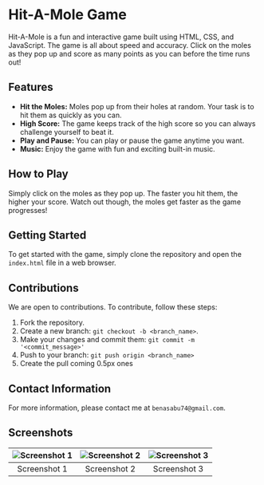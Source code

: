 # Hit-A-Mole Game

Hit-A-Mole is a fun and interactive game built using HTML, CSS, and JavaScript. The game is all about speed and accuracy. Click on the moles as they pop up and score as many points as you can before the time runs out!

## Features

- **Hit the Moles:** Moles pop up from their holes at random. Your task is to hit them as quickly as you can.
- **High Score:** The game keeps track of the high score so you can always challenge yourself to beat it.
- **Play and Pause:** You can play or pause the game anytime you want.
- **Music:** Enjoy the game with fun and exciting built-in music.

## How to Play

Simply click on the moles as they pop up. The faster you hit them, the higher your score. Watch out though, the moles get faster as the game progresses!

## Getting Started

To get started with the game, simply clone the repository and open the `index.html` file in a web browser.

## Contributions

We are open to contributions. To contribute, follow these steps:

1. Fork the repository.
2. Create a new branch: `git checkout -b <branch_name>`.
3. Make your changes and commit them: `git commit -m '<commit_message>'`
4. Push to your branch: `git push origin <branch_name>`
5. Create the pull coming 0.5px ones

## Contact Information

For more information, please contact me at `benasabu74@gmail.com`.

## Screenshots

| ![Screenshot 1](https://github.com/Ben-A-Sabu/hit-a-mole/assets/88230486/d64d7403-a01a-4d16-857a-66e11432d3a6) | ![Screenshot 2](https://github.com/Ben-A-Sabu/hit-a-mole/assets/88230486/dd0ddcb3-8ea7-4516-80a5-7d4c68a55bea) | ![Screenshot 3](https://github.com/Ben-A-Sabu/hit-a-mole/assets/88230486/fedd6bd3-9974-4292-a285-e79f7c175684) |
|:---:|:---:|:---:|
| Screenshot 1 | Screenshot 2 | Screenshot 3 |
